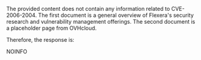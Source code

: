 The provided content does not contain any information related to CVE-2006-2004. The first document is a general overview of Flexera's security research and vulnerability management offerings. The second document is a placeholder page from OVHcloud.

Therefore, the response is:

NOINFO